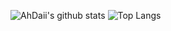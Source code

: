 ![AhDaii's github stats](https://github-readme-stats.vercel.app/api?username=AhDaii&show_icons=true&theme=vue)
![Top Langs](https://github-readme-stats.vercel.app/api/top-langs/?username=AhDaii&layout=compact)

